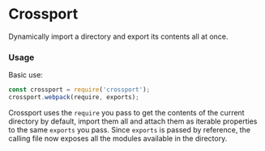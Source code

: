 # Crossport

Dynamically import a directory and export its contents all at once.

### Usage

Basic use:
```javascript
const crossport = require('crossport');
crossport.webpack(require, exports);
```

Crossport uses the `require` you pass to get the contents of the current directory by default, import them all and attach them as iterable properties to the same `exports` you pass. Since `exports` is passed by reference, the calling file now exposes all the modules available in the directory.
